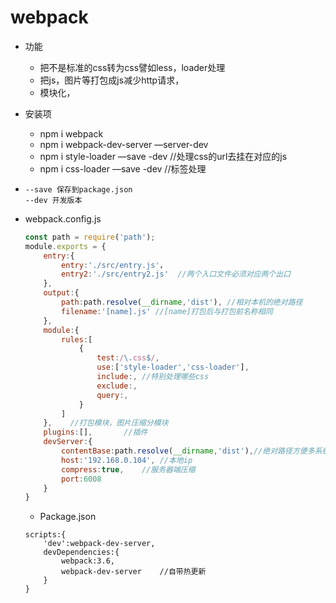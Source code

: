 # webpack	

- 功能

  - 把不是标准的css转为css譬如less，loader处理
  - 把js，图片等打包成js减少http请求，
  - 模块化，

- 安装项

  - npm i webpack
  - npm i webpack-dev-server —server-dev
  - npm i style-loader —save -dev  //处理css的url去挂在对应的js
  - npm i css-loader —save -dev //标签处理

- ```
  --save 保存到package.json
  --dev 开发版本
  ```

- webpack.config.js

  ```js
  const path = require('path');
  module.exports = {
      entry:{
          entry:'./src/entry.js'，
          entry2:'./src/entry2.js'	//两个入口文件必须对应两个出口
      },
      output:{
          path:path.resolve(__dirname,'dist'), //相对本机的绝对路径
          filename:'[name].js' //[name]打包后与打包前名称相同
      },
      module:{
          rules:[
              {
                  test:/\.css$/,
                  use:['style-loader','css-loader'],
                  include:,	//特别处理哪些css
                  exclude:,
                  query:,
              }
          ]
      },	//打包模块，图片压缩分模块
      plugins:[],		//插件
      devServer:{
          contentBase:path.resolve(__dirname,'dist'),//绝对路径方便多系统开发，mac,windows相对路径可能不同
          host:'192.168.0.104',	//本地ip
          compress:true,	//服务器端压缩
          port:6008
      }
  }
  ```

  - Package.json

  ```Js
  scripts:{
      'dev':webpack-dev-server,
      devDependencies:{
          webpack:3.6,
          webpack-dev-server	//自带热更新
      }
  }
  ```

  ​
